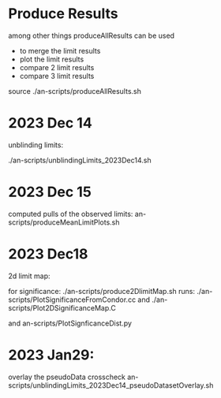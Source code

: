 # Produce Results

among other things
produceAllResults can be used
- to merge the limit results
- plot the limit results
- compare 2 limit results
- compare 3 limit results


source ./an-scripts/produceAllResults.sh

# 2023 Dec 14

unblinding limits:

./an-scripts/unblindingLimits_2023Dec14.sh

# 2023 Dec 15

computed pulls of the observed limits:
an-scripts/produceMeanLimitPlots.sh

# 2023 Dec18
2d limit map:

for significance:
./an-scripts/produce2DlimitMap.sh
runs:
./an-scripts/PlotSignificanceFromCondor.cc
and
./an-scripts/Plot2DSignificanceMap.C

and
an-scripts/PlotSignficanceDist.py



# 2023 Jan29:

overlay the pseudoData crosscheck
an-scripts/unblindingLimits_2023Dec14_pseudoDatasetOverlay.sh



